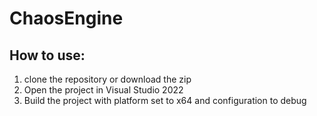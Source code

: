 # ChaosEngine

## How to use:
1. clone the repository or download the zip
2. Open the project in Visual Studio 2022
3. Build the project with platform set to x64 and configuration to debug
